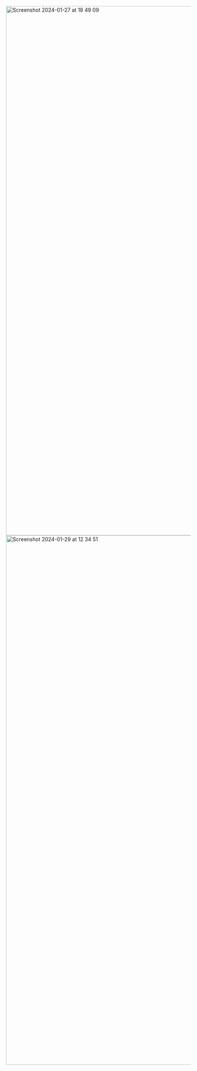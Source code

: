 <img width="1440" alt="Screenshot 2024-01-27 at 18 49 09" src="https://github.com/gatotbima1104/instagram-clone/assets/73319544/5375923f-6b0f-4f9c-894a-fcd80cdaef36">

<img width="1440" alt="Screenshot 2024-01-29 at 12 34 51" src="https://github.com/gatotbima1104/instagram-clone/assets/73319544/fc531969-1271-40f4-8f3f-2303b8100f21">

